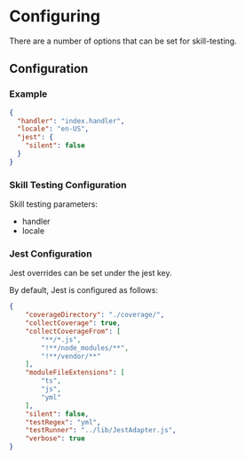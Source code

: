 # Configuring
There are a number of options that can be set for skill-testing.

## Configuration
### Example 
```json
{
  "handler": "index.handler",
  "locale": "en-US",
  "jest": {
    "silent": false
  }
}
```

### Skill Testing Configuration
Skill testing parameters:
* handler
* locale

### Jest Configuration
Jest overrides can be set under the jest key.

By default, Jest is configured as follows:
```json
{
    "coverageDirectory": "./coverage/",
    "collectCoverage": true,
    "collectCoverageFrom": [
        "**/*.js",
        "!**/node_modules/**",
        "!**/vendor/**"
    ],
    "moduleFileExtensions": [
        "ts",
        "js",
        "yml"
    ],
    "silent": false,
    "testRegex": "yml",
    "testRunner": "../lib/JestAdapter.js",
    "verbose": true
}
```
